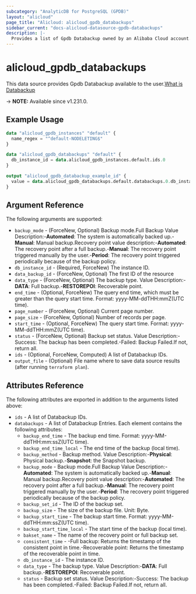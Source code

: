 ```yaml
---
subcategory: "AnalyticDB for PostgreSQL (GPDB)"
layout: "alicloud"
page_title: "Alicloud: alicloud_gpdb_databackups"
sidebar_current: "docs-alicloud-datasource-gpdb-databackups"
description: |-
  Provides a list of Gpdb Databackup owned by an Alibaba Cloud account.
---
```


# alicloud_gpdb_databackups

This data source provides Gpdb Databackup available to the user.[What is Databackup](https://www.alibabacloud.com/help/en/)

-> **NOTE:** Available since v1.231.0.

## Example Usage

```terraform
data "alicloud_gpdb_instances" "default" {
  name_regex = "^default-NODELETING$"
}

data "alicloud_gpdb_databackups" "default" {
  db_instance_id = data.alicloud_gpdb_instances.default.ids.0
}

output "alicloud_gpdb_databackup_example_id" {
  value = data.alicloud_gpdb_databackups.default.databackups.0.db_instance_id
}
```

## Argument Reference

The following arguments are supported:
* `backup_mode` - (ForceNew, Optional) Backup mode.Full Backup Value Description:-**Automated**: The system is automatically backed up.-**Manual**: Manual backup.Recovery point value description:-**Automated**: The recovery point after a full backup.-**Manual**: The recovery point triggered manually by the user.-**Period**: The recovery point triggered periodically because of the backup policy.
* `db_instance_id` - (Required, ForceNew) The instance ID.
* `data_backup_id` - (ForceNew, Optional) The first ID of the resource
* `data_type` - (ForceNew, Optional) The backup type. Value Description:-**DATA**: Full backup.-**RESTOREPOI**: Recoverable point.
* `end_time` - (Optional, ForceNew) The query end time, which must be greater than the query start time. Format: yyyy-MM-ddTHH:mmZ(UTC time).
* `page_number` - (ForceNew, Optional) Current page number.
* `page_size` - (ForceNew, Optional) Number of records per page.
* `start_time` - (Optional, ForceNew) The query start time. Format: yyyy-MM-ddTHH:mmZ(UTC time).
* `status` - (ForceNew, Optional) Backup set status. Value Description:-Success: The backup has been completed.-Failed: Backup Failed.If not, return all.
* `ids` - (Optional, ForceNew, Computed) A list of Databackup IDs.
* `output_file` - (Optional) File name where to save data source results (after running `terraform plan`).


## Attributes Reference

The following attributes are exported in addition to the arguments listed above:
* `ids` - A list of Databackup IDs.
* `databackups` - A list of Databackup Entries. Each element contains the following attributes:
  * `backup_end_time` - The backup end time. Format: yyyy-MM-ddTHH:mm:ssZ(UTC time).
  * `backup_end_time_local` - The end time of the backup (local time).
  * `backup_method` - Backup method. Value Description:-**Physical**: Physical backup.-**Snapshot**: the Snapshot backup.
  * `backup_mode` - Backup mode.Full Backup Value Description:-**Automated**: The system is automatically backed up.-**Manual**: Manual backup.Recovery point value description:-**Automated**: The recovery point after a full backup.-**Manual**: The recovery point triggered manually by the user.-**Period**: The recovery point triggered periodically because of the backup policy.
  * `backup_set_id` - The ID of the backup set.
  * `backup_size` - The size of the backup file. Unit: Byte.
  * `backup_start_time` - The backup start time. Format: yyyy-MM-ddTHH:mm:ssZ(UTC time).
  * `backup_start_time_local` - The start time of the backup (local time).
  * `bakset_name` - The name of the recovery point or full backup set.
  * `consistent_time` - -Full backup: Returns the timestamp of the consistent point in time.-Recoverable point: Returns the timestamp of the recoverable point in time.
  * `db_instance_id` - The instance ID.
  * `data_type` - The backup type. Value Description:-**DATA**: Full backup.-**RESTOREPOI**: Recoverable point.
  * `status` - Backup set status. Value Description:-Success: The backup has been completed.-Failed: Backup Failed.If not, return all.

